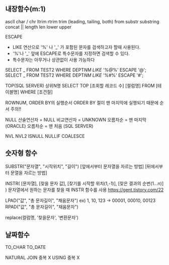 ## 내장함수(m:1)

ascll
char / chr
ltrim
rtrim
trim (leading, tailing, both) from
substr
substring
concat
||
length
len
lower
upper

ESCAPE

- LIKE 연산으로 '%' 나 '\_' 가 포함된 문자를 검색하고자 할때 사용된다.
- '%'나 '\_' 앞에 ESCAPE로 특수문자를 지정하면 검색할 수 있다.
- 특수문자는 아무거나 상관없이 사용 가능하다

SELECT _ FROM TEST2 WHERE DEPT*NM LIKE '%@*%' ESCAPE '@';
SELECT _ FROM TEST2 WHERE DEPT*NM LIKE '%#*%' ESCAPE '#';

TOP(SQL SERVER) 상위N명
SELECT TOP [조회할 레코드 수] [컬럼명] FROM [테이블명] WHERE [조건절]

ROWNUM, ORDER BY의 실행순서
ORDER BY 절이 맨 마지막에 실행되기 때문에 순서 주의!!

NULL
산술연산자 = NULL
비교연산자 = UNKNOWN
오름차순 = 맨 마지막 (ORACLE)
오름차순 = 맨 처음 (SQL SERVER)

NVL
NVL2
ISNULL
NULLIF
COALESCE

## 숫자형 함수

SUBSTR("문자열", "시작위치", "길이")
[앞에서부터 문자열을 자르는 방법]
[뒤에서부터 문열을 자르는 방법]

INSTR( [문자열], [찾을 문자 값], [찾기를 시작할 위치(1,-1)], [찾은 결과의 순번(1...n)] )
문자열에서 원하는 문자를 찾을 때 INSTR 함수를 사용
https://gent.tistory.com/22

LPAD("값", "총 문자길이", "채움문자")
ex) 1, 10, 123 -> 00001, 00010, 00123
RPAD("값", "총 문자길이", "채움문자")

replace(컬럼명, '찾을문자', '변환문자')

## 날짜함수

TO_CHAR
TO_DATE

NATURAL JOIN 중복 X
USING 중복 X
